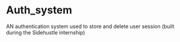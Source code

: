 # Auth_system
AN authentication system used to store and delete user session (built during the Sidehustle internship)
